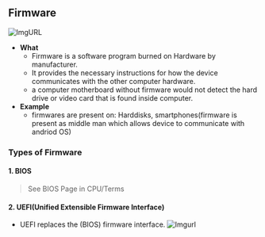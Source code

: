 ## Firmware
![ImgURL](https://i.ibb.co/3pFs5Sc/firmware.png)

- **What**
  - Firmware is a software program burned on Hardware by manufacturer.
  - It provides the necessary instructions for how the device communicates with the other computer hardware.
  - a computer motherboard without firmware would not detect the hard drive or video card that is found inside computer.
- **Example**
  - firmwares are present on: Harddisks, smartphones(firmware is present as middle man which allows device to communicate with andriod OS)

### Types of Firmware
#### 1. BIOS
> See BIOS Page in CPU/Terms

#### 2. UEFI(Unified Extensible Firmware Interface)
- UEFI replaces the (BIOS) firmware interface.
![Imgurl](https://upload.wikimedia.org/wikipedia/commons/thumb/4/4e/Efi-simple.svg/316px-Efi-simple.svg.png)
